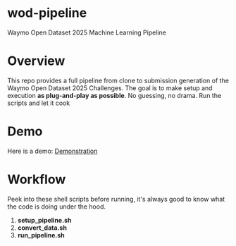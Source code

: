# wod-pipeline
Waymo Open Dataset 2025 Machine Learning Pipeline

# Overview
This repo provides a full pipeline from clone to submission generation of the Waymo Open Dataset 2025 Challenges. The goal is to make setup and execution **as plug-and-play as possible**. No guessing, no drama. Run the scripts and let it cook

# Demo 
Here is a demo: [Demonstration](url)

# Workflow

Peek into these shell scripts before running, it's always good to know what the code is doing under the hood. 

1. **setup_pipeline.sh**
2. **convert_data.sh**
3. **run_pipeline.sh**
